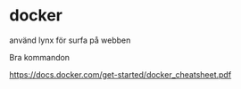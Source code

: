 # docker

använd lynx för surfa på webben

Bra kommandon

https://docs.docker.com/get-started/docker_cheatsheet.pdf

